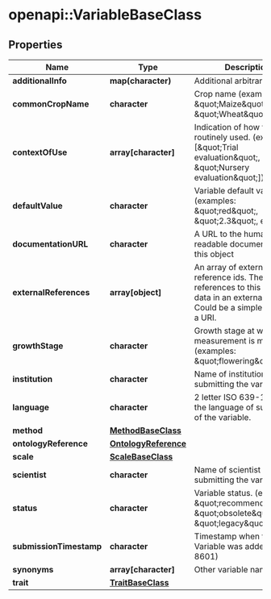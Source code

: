 # openapi::VariableBaseClass

## Properties
Name | Type | Description | Notes
------------ | ------------- | ------------- | -------------
**additionalInfo** | **map(character)** | Additional arbitrary info | [optional] 
**commonCropName** | **character** | Crop name (examples: \&quot;Maize\&quot;, \&quot;Wheat\&quot;) | [optional] 
**contextOfUse** | **array[character]** | Indication of how trait is routinely used. (examples: [\&quot;Trial evaluation\&quot;, \&quot;Nursery evaluation\&quot;]) | [optional] 
**defaultValue** | **character** | Variable default value. (examples: \&quot;red\&quot;, \&quot;2.3\&quot;, etc.) | [optional] 
**documentationURL** | **character** | A URL to the human readable documentation of this object | [optional] 
**externalReferences** | **array[object]** | An array of external reference ids. These are references to this piece of data in an external system. Could be a simple string or a URI. | [optional] 
**growthStage** | **character** | Growth stage at which measurement is made (examples: \&quot;flowering\&quot;) | [optional] 
**institution** | **character** | Name of institution submitting the variable | [optional] 
**language** | **character** | 2 letter ISO 639-1 code for the language of submission of the variable. | [optional] 
**method** | [**MethodBaseClass**](MethodBaseClass.md) |  | 
**ontologyReference** | [**OntologyReference**](OntologyReference.md) |  | [optional] 
**scale** | [**ScaleBaseClass**](ScaleBaseClass.md) |  | 
**scientist** | **character** | Name of scientist submitting the variable. | [optional] 
**status** | **character** | Variable status. (examples: \&quot;recommended\&quot;, \&quot;obsolete\&quot;, \&quot;legacy\&quot;, etc.) | [optional] 
**submissionTimestamp** | **character** | Timestamp when the Variable was added (ISO 8601) | [optional] 
**synonyms** | **array[character]** | Other variable names | [optional] 
**trait** | [**TraitBaseClass**](TraitBaseClass.md) |  | 


